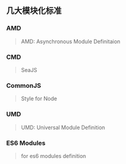 

## 几大模块化标准

### AMD

> AMD: Asynchronous Module Definitaion

### CMD

> SeaJS

### CommonJS

> Style for Node

### UMD

> UMD: Universal Module Definition

### ES6 Modules

> for es6 modules definition